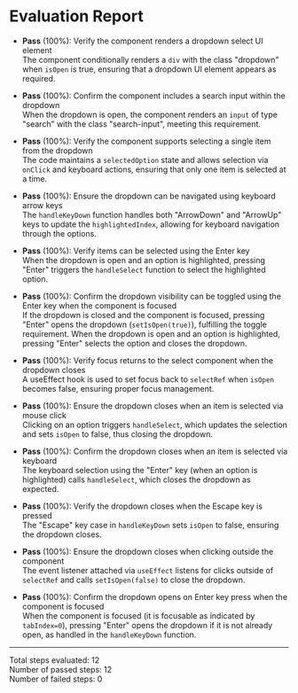 # Evaluation Report

- **Pass** (100%): Verify the component renders a dropdown select UI element  
  The component conditionally renders a <code>div</code> with the class "dropdown" when <code>isOpen</code> is true, ensuring that a dropdown UI element appears as required.

- **Pass** (100%): Confirm the component includes a search input within the dropdown  
  When the dropdown is open, the component renders an <code>input</code> of type "search" with the class "search-input", meeting this requirement.

- **Pass** (100%): Verify the component supports selecting a single item from the dropdown  
  The code maintains a <code>selectedOption</code> state and allows selection via <code>onClick</code> and keyboard actions, ensuring that only one item is selected at a time.

- **Pass** (100%): Ensure the dropdown can be navigated using keyboard arrow keys  
  The <code>handleKeyDown</code> function handles both "ArrowDown" and "ArrowUp" keys to update the <code>highlightedIndex</code>, allowing for keyboard navigation through the options.

- **Pass** (100%): Verify items can be selected using the Enter key  
  When the dropdown is open and an option is highlighted, pressing "Enter" triggers the <code>handleSelect</code> function to select the highlighted option.

- **Pass** (100%): Confirm the dropdown visibility can be toggled using the Enter key when the component is focused  
  If the dropdown is closed and the component is focused, pressing "Enter" opens the dropdown (<code>setIsOpen(true)</code>), fulfilling the toggle requirement. When the dropdown is open and an option is highlighted, pressing "Enter" selects the option and closes the dropdown.

- **Pass** (100%): Verify focus returns to the select component when the dropdown closes  
  A useEffect hook is used to set focus back to <code>selectRef</code> when <code>isOpen</code> becomes false, ensuring proper focus management.

- **Pass** (100%): Ensure the dropdown closes when an item is selected via mouse click  
  Clicking on an option triggers <code>handleSelect</code>, which updates the selection and sets <code>isOpen</code> to false, thus closing the dropdown.

- **Pass** (100%): Confirm the dropdown closes when an item is selected via keyboard  
  The keyboard selection using the "Enter" key (when an option is highlighted) calls <code>handleSelect</code>, which closes the dropdown as expected.

- **Pass** (100%): Verify the dropdown closes when the Escape key is pressed  
  The "Escape" key case in <code>handleKeyDown</code> sets <code>isOpen</code> to false, ensuring the dropdown closes.

- **Pass** (100%): Ensure the dropdown closes when clicking outside the component  
  The event listener attached via <code>useEffect</code> listens for clicks outside of <code>selectRef</code> and calls <code>setIsOpen(false)</code> to close the dropdown.

- **Pass** (100%): Confirm the dropdown opens on Enter key press when the component is focused  
  When the component is focused (it is focusable as indicated by <code>tabIndex=0</code>), pressing "Enter" opens the dropdown if it is not already open, as handled in the <code>handleKeyDown</code> function.

---

Total steps evaluated: 12  
Number of passed steps: 12  
Number of failed steps: 0
